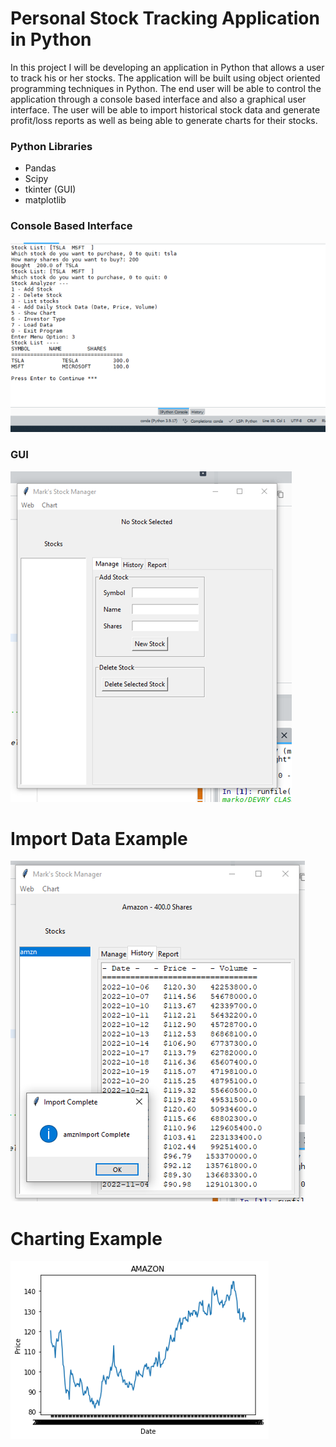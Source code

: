 # Personal Stock Tracking Application in Python

In this project I will be developing an application in Python that allows a user to track his or her stocks. The application will be built using object oriented programming techniques in Python. The end user will be able to control the application through a console based interface and also a graphical user interface. The user will be able to import historical stock data and generate profit/loss reports as well as being able to generate charts for their stocks.

### Python Libraries

- Pandas
- Scipy
- tkinter (GUI)
- matplotlib

### Console Based Interface
![Console Based Interface](./images/console_interface.png)
### GUI
![Graphical User Interface](./images/gui.png)
# Import Data Example
![Importing Historical Data](./images/import.png)
# Charting Example
![Displaying Charts](./images/chart.png)
